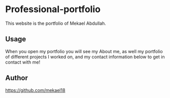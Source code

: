 # Professional-portfolio
This website is the portfolio of Mekael Abdullah.

## Usage
When you open my portfolio you will see my About me, as well my portfolio of different projects I worked on, and my contact information below to get in contact with me!

## Author
https://github.com/mekael18
